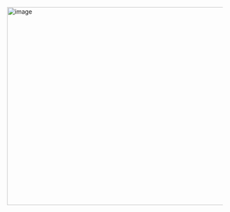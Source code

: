 <img width="1328" height="462" alt="image" src="https://github.com/user-attachments/assets/f373f18c-9d1b-4a08-a55e-56c3b9b57a8e" />
